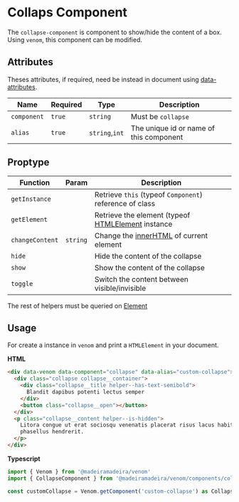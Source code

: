 # Collaps Component

The `collapse-component` is component to show/hide the content of a box.
Using `venom`, this component can be modified.

## Attributes

Theses attributes, if required, need be instead in document using [data-attributes](https://developer.mozilla.org/pt-BR/docs/Web/HTML/Global_attributes/data-*).

| Name        | Required | Type           | Description                             |
| ----------- | -------- | -------------- | --------------------------------------- |
| `component` | `true`   | `string`       | Must be `collapse`                      |
| `alias`     | `true`   | `string`,`int` | The unique id or name of this component |

## Proptype

| Function        | Param    | Description                                                                                                       |
| --------------- | -------- | ----------------------------------------------------------------------------------------------------------------- |
| `getInstance`   |          | Retrieve `this` (typeof `Component`) reference of class                                                           |
| `getElement`    |          | Retrieve the element (typeof [HTMLElement](https://developer.mozilla.org/pt-BR/docs/Web/API/HTMLElement) instance |
| `changeContent` | `string` | Change the [innerHTML](https://developer.mozilla.org/pt-BR/docs/Web/API/Element/innerHTML) of current element     |
| `hide`          |          | Hide the content of the collapse                                                                                  |
| `show`          |          | Show the content of the collapse                                                                                  |
| `toggle`        |          | Switch the content between visible/invisible                                                                      |

The rest of helpers must be queried on [Element](https://developer.mozilla.org/en-US/docs/Web/API/Element)

## Usage

For create a instance in `venom` and print a `HTMLElement` in your document.

**HTML**

```html
<div data-venom data-component="collapse" data-alias="custom-collapse">
  <div class="collapse collapse__container">
    <div class="collapse__title helper--has-text-semibold">
      Blandit dapibus potenti lectus semper
    </div>
    <button class="collapse__open"></button>
  </div>
  <p class="collapse__content helper--is-hidden">
    Litora congue ut erat sociosqu venenatis placerat risus lacus habitant, elit aliquam nunc amet est etiam phasellus orci ad, venenatis vel dui scelerisque mattis aliquet
    phasellus hendrerit.
  </p>
</div>
```

**Typescript**

```typescript
import { Venom } from '@madeiramadeira/venom'
import { CollapseComponent } from '@madeiramadeira/venom/components/collapse-component/index'

const customCollapse = Venom.getComponent('custom-collapse') as CollapseComponent
```
